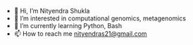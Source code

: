 - 👋 Hi, I’m Nityendra Shukla
- 👀 I’m interested in computational genomics, metagenomics
- 🌱 I’m currently learning Python, Bash 
- 📫 How to reach me nityendras21@gmail.com

<!---
nityendra21/nityendra21 is a ✨ special ✨ repository because its `README.md` (this file) appears on your GitHub profile.
You can click the Preview link to take a look at your changes.
--->
